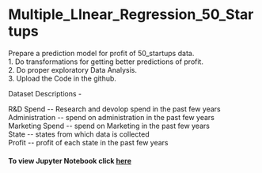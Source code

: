 # Multiple_LInear_Regression_50_Startups
Prepare a prediction model for profit of 50_startups data.  
	1. Do transformations for getting better predictions of profit.  
	2. Do proper exploratory Data Analysis.  
	3. Upload the Code in the github.  

Dataset Descriptions -   

R&D Spend -- Research and devolop spend in the past few years  
Administration -- spend on administration in the past few years  
Marketing Spend -- spend on Marketing in the past few years  
State -- states from which data is collected  
Profit  -- profit of each state in the past few years  

#### To view Jupyter Notebook click [here](https://github.com/sneha14sawant/Multiple_LInear_Regression_50_Startups/blob/37473161be5c7fa79382aebe39f8fdca4724f54c/Code/Multiple%20linear%20regression%20model----profit%20of%2050_startups.ipynb)
